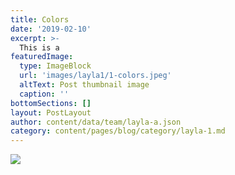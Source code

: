 ```yaml
---
title: Colors
date: '2019-02-10'
excerpt: >-
  This is a 
featuredImage:
  type: ImageBlock
  url: 'images/layla1/1-colors.jpeg'
  altText: Post thumbnail image
  caption: ''
bottomSections: []
layout: PostLayout
author: content/data/team/layla-a.json
category: content/pages/blog/category/layla-1.md
---
```

<img src="images/layla1/1-colors.jpeg">